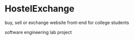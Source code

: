 # HostelExchange
buy, sell or exchange website front-end for college students

software engineering lab project
